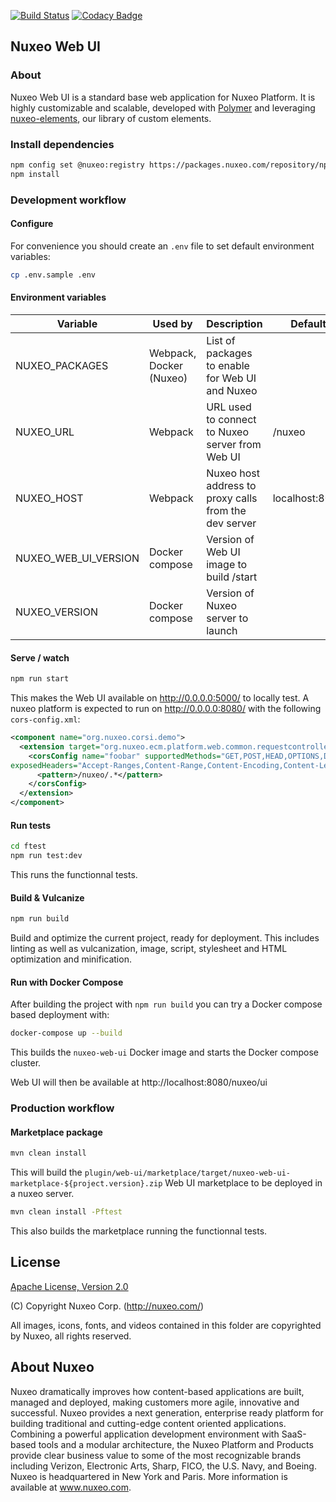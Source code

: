 [![Build Status](https://qa.nuxeo.org/jenkins/buildStatus/icon?job=master/plugins_nuxeo-web-ui-master-master)](https://qa.nuxeo.org/jenkins/job/master/job/plugins_nuxeo-web-ui-master-master/)
[![Codacy Badge](https://api.codacy.com/project/badge/Grade/5d8cd2a3c56745ecaae7e7f92a683ea7)](https://www.codacy.com/app/Nuxeo/nuxeo-web-ui)

## Nuxeo Web UI

### About
Nuxeo Web UI is a standard base web application for Nuxeo Platform. It is highly customizable and scalable, developed with [Polymer](https://polymer-library.polymer-project.org/) and leveraging [nuxeo-elements](https://github.com/nuxeo/nuxeo-elements), our library of custom elements.

### Install dependencies

```sh
npm config set @nuxeo:registry https://packages.nuxeo.com/repository/npmjs-nuxeo
npm install
```

### Development workflow

#### Configure

For convenience you should create an `.env` file to set default environment variables:

```sh
cp .env.sample .env
```

#### Environment variables

Variable | Used by | Description | Default
--- | --- | --- | ---
NUXEO_PACKAGES | Webpack, Docker (Nuxeo) | List of packages to enable for Web UI and Nuxeo
NUXEO_URL | Webpack | URL used to connect to Nuxeo server from Web UI | /nuxeo
NUXEO_HOST | Webpack | Nuxeo host address to proxy calls from the dev server | localhost:8080 
NUXEO_WEB_UI_VERSION | Docker compose | Version of Web UI image to build /start
NUXEO_VERSION | Docker compose | Version of Nuxeo server to launch

#### Serve / watch

```sh
npm run start
```

This makes the Web UI available on http://0.0.0.0:5000/ to locally test. A nuxeo platform is expected to run on http://0.0.0.0:8080/ with the following `cors-config.xml`:

```xml
<component name="org.nuxeo.corsi.demo">
  <extension target="org.nuxeo.ecm.platform.web.common.requestcontroller.service.RequestControllerService" point="corsConfig">
    <corsConfig name="foobar" supportedMethods="GET,POST,HEAD,OPTIONS,DELETE,PUT" 
exposedHeaders="Accept-Ranges,Content-Range,Content-Encoding,Content-Length,Content-Disposition">
      <pattern>/nuxeo/.*</pattern>
    </corsConfig>
  </extension>
</component>
```

#### Run tests

```sh
cd ftest
npm run test:dev
```

This runs the functionnal tests.

#### Build & Vulcanize

```sh
npm run build
```

Build and optimize the current project, ready for deployment. This includes linting as well as vulcanization, image, script, stylesheet and HTML optimization and minification.

#### Run with Docker Compose

After building the project with `npm run build` you can try a Docker compose based deployment with:

```sh
docker-compose up --build
```

This builds the `nuxeo-web-ui` Docker image and starts the Docker compose cluster.

Web UI will then be available at http://localhost:8080/nuxeo/ui

### Production workflow

#### Marketplace package

```sh
mvn clean install
```

This will build the  `plugin/web-ui/marketplace/target/nuxeo-web-ui-marketplace-${project.version}.zip` Web UI marketplace to be deployed in a nuxeo server.

```sh
mvn clean install -Pftest
```

This also builds the marketplace running the functionnal tests.

## License

[Apache License, Version 2.0](http://www.apache.org/licenses/LICENSE-2.0.html) 

(C) Copyright Nuxeo Corp. (http://nuxeo.com/)

All images, icons, fonts, and videos contained in this folder are copyrighted by Nuxeo, all rights reserved.

## About Nuxeo

Nuxeo dramatically improves how content-based applications are built, managed and deployed, making customers more agile, innovative and successful. Nuxeo provides a next generation, enterprise ready platform for building traditional and cutting-edge content oriented applications. Combining a powerful application development environment with SaaS-based tools and a modular architecture, the Nuxeo Platform and Products provide clear business value to some of the most recognizable brands including Verizon, Electronic Arts, Sharp, FICO, the U.S. Navy, and Boeing. Nuxeo is headquartered in New York and Paris. More information is available at www.nuxeo.com.
